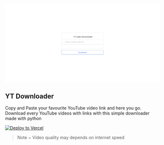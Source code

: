 ![preview](./preview.jpg)
## YT Downloader
Copy and Paste your favourite YouTube video link and here you go. Download every YouTube videos with links with this simple downloader made with python

[![Deploy to Vercel](https://vercel.com/button)](https://yt-downloader-ease.vercel.com)



> Note ~ Video quality may depends on internet speed
